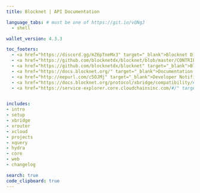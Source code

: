 ```yaml
---
title: Blocknet | API Documentation

language_tabs: # must be one of https://git.io/vQNgJ
  - shell

wallet_version: 4.3.3

toc_footers:
  - <a href="https://discord.gg/mZ6pTneMx3" target="_blank">Blocknet Discord</a>
  - <a href="https://github.com/blocknetdx/blocknet/blob/master/CONTRIBUTING.md" target="_blank">Blocknet Core - Contributing</a>
  - <a href="https://github.com/blocknetdx/blocknet" target="_blank">Blocknet Core - Github</a>
  - <a href="https://docs.blocknet.org/" target="_blank">Documentation Portal</a>
  - <a href="http://eepurl.com/c5OJMj" target="_blank">Developer Notifications</a>
  - <a href="https://docs.blocknet.org/protocol/xbridge/compatibility/#supported-digital-assets" target="_blank">XBridge Compatible Blockchains</a>
  - <a href="https://service-explorer.core.cloudchainsinc.com/#/" target="_blank">XRouter Service Explorer</a>


includes:
- intro
- setup
- xbridge
- xrouter
- xcloud
- projects
- xquery
- hydra 
- core
- web
- changelog

search: true
code_clipboard: true
---
```



